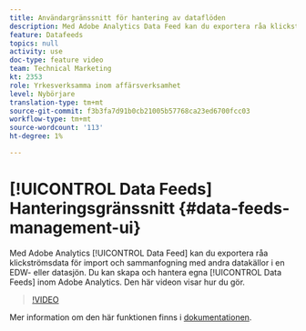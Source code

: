 ```yaml
---
title: Användargränssnitt för hantering av dataflöden
description: Med Adobe Analytics Data Feed kan du exportera råa klickströmsdata för att importera och sammanfoga dem med andra datakällor i en EDW- eller datasjön. Du kan skapa och hantera dina egna dataflöden inom Adobe Analytics. Den här videon visar hur du gör.
feature: Datafeeds
topics: null
activity: use
doc-type: feature video
team: Technical Marketing
kt: 2353
role: Yrkesverksamma inom affärsverksamhet
level: Nybörjare
translation-type: tm+mt
source-git-commit: f3b3fa7d91b0cb21005b57768ca23ed6700fcc03
workflow-type: tm+mt
source-wordcount: '113'
ht-degree: 1%

---
```



# [!UICONTROL Data Feeds] Hanteringsgränssnitt  {#data-feeds-management-ui}

Med Adobe Analytics [!UICONTROL Data Feed] kan du exportera råa klickströmsdata för import och sammanfogning med andra datakällor i en EDW- eller datasjön. Du kan skapa och hantera egna [!UICONTROL Data Feeds] inom Adobe Analytics. Den här videon visar hur du gör.

>[!VIDEO](https://video.tv.adobe.com/v/25452/?quality=12)

Mer information om den här funktionen finns i [dokumentationen](https://marketing.adobe.com/resources/help/en_US/reference/analytics-data-feed.html).

